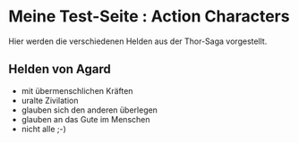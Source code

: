 # Meine Test-Seite : Action Characters

Hier werden die verschiedenen Helden aus der Thor-Saga vorgestellt.

## Helden von Agard
* mit übermenschlichen Kräften
* uralte Zivilation
* glauben sich den anderen überlegen
* glauben an das Gute im Menschen
* nicht alle ;-)

